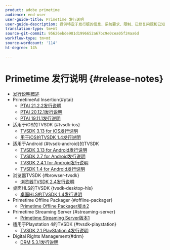 ```yaml
---
product: adobe primetime
audience: end-user
user-guide-title: Primetime 发行说明
user-guide-description: 提供特定于发行版的信息、系统要求、限制、已修复问题和已知问题。
translation-type: tm+mt
source-git-commit: 95626ebde981d1996652a67bc9e0cea05f24aa6d
workflow-type: tm+mt
source-wordcount: '114'
ht-degree: 14%

---
```



# Primetime 发行说明  {#release-notes}

+ [发行说明概述](home.md)
+ PrimetimeAd Insertion{#ptai}
   + [PTAI 21.2.2发行说明](ptai-21x-release-notes.md)
   + [PTAI 20.12.1发行说明](ptai-20x-release-notes.md)
   + [PTAI 19.11.1发行说明](ptai-19x-release-notes.md)
+ 适用于iOS的TVSDK {#tvsdk-ios}
   + [TVSDK 3.13 for iOS发行说明](tvsdk-3x-ios.md)
   + [用于iOS的TVSDK 1.4发行说明](tvsdk-1-4-ios.md)
+ 适用于Android {#tvsdk-android}的TVSDK
   + [TVSDK 3.13 for Android发行说明](tvsdk-3x-android.md)
   + [TVSDK 2.7 for Android发行说明](tvsdk-27-android.md)
   + [TVSDK 2.4.1 for Android发行说明](tvsdk-24-android.md)
   + [TVSDK 1.4 for Android发行说明](tvsdk-1-4-android.md)
+ 浏览器TVSDK {#browser-tvsdk}
   + [浏览器TVSDK 2.4发行说明](tvsdk-24-browser.md)
+ 桌面HLS的TVSDK {tvsdk-desktop-hls}
   + [桌面HLS的TVSDK 1.4发行说明](tvsdk-1-4-desktop-hls.md)
+ Primetime Offline Packager {#offline-packager}
   + [Primetime Offline Packager版本2](offline-packager-2x-release-note.md)
+ Primetime Streaming Server {#streaming-server}
   + [Primetime Streaming Server版本1](primetime-streaming-server-1x.md)
+ 适用于Playstation 4的TVSDK {#tvsdk-playstation}
   + [TVSDK 2.1 PlayStation 4发行说明](tvsdk-21-ps4.md)
+ Digital Rights Management{#drm}
   + [DRM 5.3.1发行说明](drm-531-release-notes.md)
